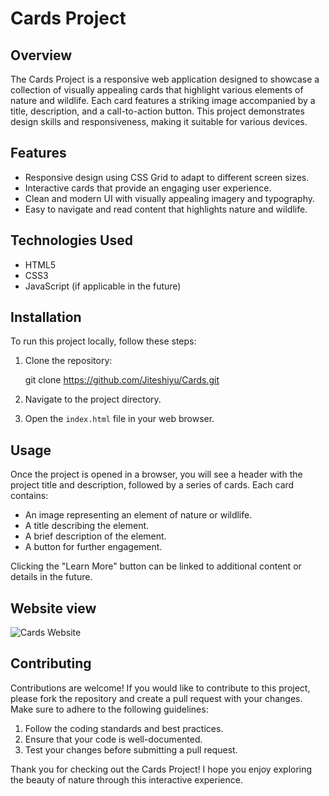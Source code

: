 # Cards Project

## Overview

The Cards Project is a responsive web application designed to showcase a collection of visually appealing cards that highlight various elements of nature and wildlife. Each card features a striking image accompanied by a title, description, and a call-to-action button. This project demonstrates design skills and responsiveness, making it suitable for various devices.

## Features

- Responsive design using CSS Grid to adapt to different screen sizes.
- Interactive cards that provide an engaging user experience.
- Clean and modern UI with visually appealing imagery and typography.
- Easy to navigate and read content that highlights nature and wildlife.

## Technologies Used

- HTML5
- CSS3
- JavaScript (if applicable in the future)

## Installation

To run this project locally, follow these steps:

1. Clone the repository:

   git clone https://github.com/Jiteshiyu/Cards.git
   
2. Navigate to the project directory.

3. Open the `index.html` file in your web browser.

## Usage

Once the project is opened in a browser, you will see a header with the project title and description, followed by a series of cards. Each card contains:

- An image representing an element of nature or wildlife.
- A title describing the element.
- A brief description of the element.
- A button for further engagement.

Clicking the "Learn More" button can be linked to additional content or details in the future.

## Website view

![Cards Website](https://github.com/user-attachments/assets/3f5354cb-41e1-442d-94c7-650285505ba7)

## Contributing

Contributions are welcome! If you would like to contribute to this project, please fork the repository and create a pull request with your changes. Make sure to adhere to the following guidelines:

1. Follow the coding standards and best practices.
2. Ensure that your code is well-documented.
3. Test your changes before submitting a pull request.

Thank you for checking out the Cards Project! I hope you enjoy exploring the beauty of nature through this interactive experience.
